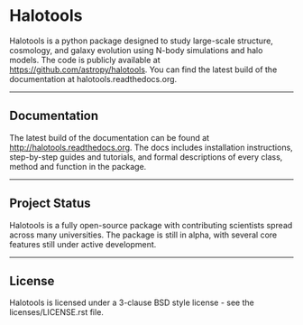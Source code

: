 # Halotools

Halotools is a python package designed to study large-scale structure, cosmology, and galaxy evolution using N-body simulations and halo models. The code is publicly available at https://github.com/astropy/halotools. You can find the latest build of the documentation at halotools.readthedocs.org.

---

## Documentation

The latest build of the documentation can be found at http://halotools.readthedocs.org. The docs includes installation instructions, step-by-step guides and tutorials, and formal descriptions of every class, method and function in the package. 

---

## Project Status

Halotools is a fully open-source package with contributing scientists spread across many universities. The package is still in alpha, with several core features still under active development. 

---

## License 

Halotools is licensed under a 3-clause BSD style license - see the licenses/LICENSE.rst file.

